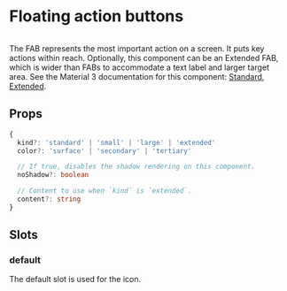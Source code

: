 # Floating action buttons

<script setup>
import { HFloatingActionButton } from '../../src/'
import Preview from '../Preview.vue'
import PencilOutline from '~icons/mdi/pencil-outline'

const previewOptions = {
    example: {
        kind: 'select',
        default: 'small',
        label: 'Example',
        options: [
            {
                value: 'small',
                label: 'Small'
            },
            {
                value: 'large',
                label: 'Large'
            },
            {
                value: 'extended',
                label: 'Extended'
            },
        ]
    },
    color: {
        kind: 'select',
        default: 'surface',
        label: 'Color',
        options: [
            {
                value: 'surface',
                label: 'Surface'
            },
            {
                value: 'secondary',
                label: 'Secondary'
            },
            {
                value: 'tertiary',
                label: 'Tertiary'
            },
        ]
    }
}
</script>

<preview :options="previewOptions" v-slot="{ state }">
    <div
        style="display: flex; flex-direction: column; align-items: end;"
        v-if="state.example === 'small'"
    >
        <h-floating-action-button kind="small" :color="state.color">
            <pencil-outline />
        </h-floating-action-button>
        <h-floating-action-button kind="small" :color="state.color">
            <pencil-outline />
        </h-floating-action-button>
        <h-floating-action-button kind="small" :color="state.color">
            <pencil-outline />
        </h-floating-action-button>
        <h-floating-action-button kind="standard" :color="state.color">
            <pencil-outline />
        </h-floating-action-button>
    </div>
    <h-floating-action-button
        kind="large"
        :color="state.color"
        v-else-if="state.example === 'large'"
    >
        <pencil-outline />
    </h-floating-action-button>
    <h-floating-action-button
        kind="extended"
        :color="state.color"
        content="New post"
        v-else
    >
        <pencil-outline />
    </h-floating-action-button>
</preview>

The FAB represents the most important action on a screen. It puts key actions
within reach. Optionally, this component can be an Extended FAB, which is wider
than FABs to accommodate a text label and larger target area.
See the Material 3 documentation for this component: [Standard], [Extended].

## Props

```ts
{
  kind?: 'standard' | 'small' | 'large' | 'extended'
  color?: 'surface' | 'secondary' | 'tertiary'

  // If true, disables the shadow rendering on this component.
  noShadow?: boolean

  // Content to use when `kind` is `extended`.
  content?: string
}
```

## Slots

### default

The default slot is used for the icon.

[Standard]: https://m3.material.io/components/floating-action-button/overview
[Extended]: https://m3.material.io/components/extended-fab/overview
